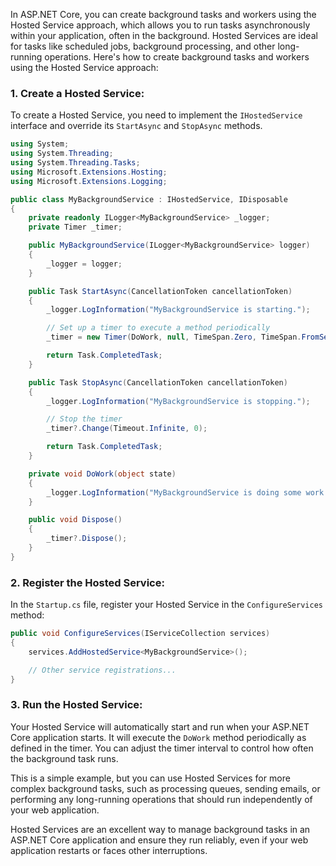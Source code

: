 In ASP.NET Core, you can create background tasks and workers using the Hosted Service approach, which allows you to run tasks asynchronously within your application, often in the background. Hosted Services are ideal for tasks like scheduled jobs, background processing, and other long-running operations. Here's how to create background tasks and workers using the Hosted Service approach:

### 1. Create a Hosted Service:

To create a Hosted Service, you need to implement the `IHostedService` interface and override its `StartAsync` and `StopAsync` methods.

```csharp
using System;
using System.Threading;
using System.Threading.Tasks;
using Microsoft.Extensions.Hosting;
using Microsoft.Extensions.Logging;

public class MyBackgroundService : IHostedService, IDisposable
{
    private readonly ILogger<MyBackgroundService> _logger;
    private Timer _timer;

    public MyBackgroundService(ILogger<MyBackgroundService> logger)
    {
        _logger = logger;
    }

    public Task StartAsync(CancellationToken cancellationToken)
    {
        _logger.LogInformation("MyBackgroundService is starting.");

        // Set up a timer to execute a method periodically
        _timer = new Timer(DoWork, null, TimeSpan.Zero, TimeSpan.FromSeconds(30));

        return Task.CompletedTask;
    }

    public Task StopAsync(CancellationToken cancellationToken)
    {
        _logger.LogInformation("MyBackgroundService is stopping.");

        // Stop the timer
        _timer?.Change(Timeout.Infinite, 0);

        return Task.CompletedTask;
    }

    private void DoWork(object state)
    {
        _logger.LogInformation("MyBackgroundService is doing some work at " + DateTime.Now);
    }

    public void Dispose()
    {
        _timer?.Dispose();
    }
}
```

### 2. Register the Hosted Service:

In the `Startup.cs` file, register your Hosted Service in the `ConfigureServices` method:

```csharp
public void ConfigureServices(IServiceCollection services)
{
    services.AddHostedService<MyBackgroundService>();

    // Other service registrations...
}
```

### 3. Run the Hosted Service:

Your Hosted Service will automatically start and run when your ASP.NET Core application starts. It will execute the `DoWork` method periodically as defined in the timer. You can adjust the timer interval to control how often the background task runs.

This is a simple example, but you can use Hosted Services for more complex background tasks, such as processing queues, sending emails, or performing any long-running operations that should run independently of your web application.

Hosted Services are an excellent way to manage background tasks in an ASP.NET Core application and ensure they run reliably, even if your web application restarts or faces other interruptions.